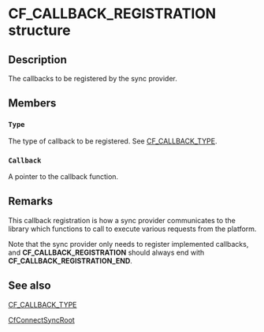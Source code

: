 # CF_CALLBACK_REGISTRATION structure

## Description

The callbacks to be registered by the sync provider.

## Members

### `Type`

The type of callback to be registered. See [CF_CALLBACK_TYPE](https://learn.microsoft.com/windows/win32/api/cfapi/ne-cfapi-cf_callback_type).

### `Callback`

A pointer to the callback function.

## Remarks

This callback registration is how a sync provider communicates to the library which functions to call to execute various requests from the platform.

Note that the sync provider only needs to register implemented callbacks, and **CF_CALLBACK_REGISTRATION** should always end with **CF_CALLBACK_REGISTRATION_END**.

## See also

[CF_CALLBACK_TYPE](https://learn.microsoft.com/windows/win32/api/cfapi/ne-cfapi-cf_callback_type)

[CfConnectSyncRoot](https://learn.microsoft.com/windows/win32/api/cfapi/nf-cfapi-cfconnectsyncroot)